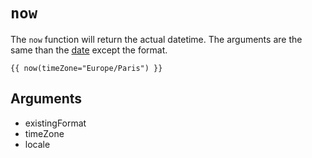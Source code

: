 # `now`
The `now` function will return the actual datetime. The arguments are the same than the [date](../filter/date) except the format.


```twig
{{ now(timeZone="Europe/Paris") }}
```

## Arguments
- existingFormat
- timeZone
- locale